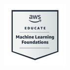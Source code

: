 <img src="https://github.com/sathsarakanishka/sathsarakanishka/blob/c4544af35aff95f44499fde1becbaf0e40314dc4/aws-educate-machine-learning-foundations%20(1).png?raw=true" alt="AWS Educate Machine Learning Foundations" width="200"/>

